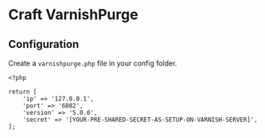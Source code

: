 # Craft VarnishPurge

## Configuration

Create a `varnishpurge.php` file in your config folder.

```
<?php

return [
    'ip' => '127.0.0.1',
    'port' => '6082',
    'version' => '5.0.0',
    'secret' => '[YOUR-PRE-SHARED-SECRET-AS-SETUP-ON-VARNISH-SERVER]',
];
```

